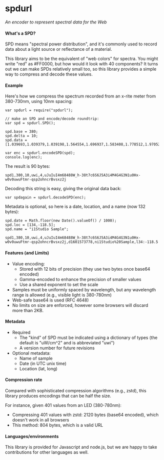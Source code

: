 # spdurl

*An encoder to represent spectral data for the Web*

#### What's a SPD?

SPD means "spectral power distribution", and it's commonly used to record data about a light source or reflectance of a material. 

This library aims to be the equivalent of "web colors" for spectra. You might write "red" as #FF0000, but how would it look with 40 components? It turns out we can make SPDs relatively small too, so this library provides a simple way to compress and decode these values.

#### Example

Here's how we compress the spectrum recorded from an x-rite meter from 380-730nm, using 10nm spacing:

```
var spdurl = require("spdurl");

// make an SPD and encode/decode roundtrip:
var spd = spdurl.SPD();

spd.base = 380;
spd.delta = 10;
spd.data = [1.039693,1.039379,1.039198,1.564554,1.696937,1.583408,1.778512,1.970525,1.930359,1.800388,1.725509,1.659314,1.651000,1.587592,1.506774,1.541956,1.536947,1.536743,1.488346,1.409579,1.326508,1.219819,1.163692,1.117009,1.068008,1.037550,1.015638,0.944459,0.889883,0.855271,0.801936,0.759832,0.904105,1.111251,1.211360,1.453921];

var enc = spdurl.encodeSPD(spd);
console.log(enc);
```

The result is 90 bytes:

    spd1,380,10,uwi,4,uJuIuI4m68488W_h-38t7c6S6J5A3i4M4G4G3N1u0Hx-w0v0uwuFtmr-qsp2ohncrBvsxz2j

Decoding this string is easy, giving the original data back:

```
var spdagain = spdurl.decodeSPD(enc);
```

Metadata is optional, so here is a date, location, and a name (now 132 bytes):

	spd.date = Math.floor(new Date().valueOf() / 1000);
	spd.loc = [134,-118.5];
	spd.name = "i1Studio Sample";

	spd1,380,10,uwi,4,uJuIuI4m68488W_h-38t7c6S6J5A3i4M4G4G3N1u0Hx-w0v0uwuFtmr-qsp2ohncrBvsxz2j,d1601573778,ni1Studio%20Sample,l34:-118.5

#### Features (and Limits)

* Value encoding:
  * Stored with 12 bits of precision (they use two bytes once base64 encoded)
  * Gamma-encoded to enhance the precision of smaller values
  * Use a shared exponent to set the scale
* Samples must be uniformly spaced by wavelength, but any wavelength range is allowed (e.g., visible light is 380-780nm)
* Web-safe base64 is used (RFC 4648)
* No limits on size are enforced, however some browsers will discard more than 2KB.

#### Metadata

* Required
  * The "kind" of SPD must be indicated using a dictionary of types (the default is "uW/cm^2" and is abbreviated "uwi")
  * A version number for future revisions
* Optional metadata: 
  * Name of sample
  * Date (in UTC unix time)
  * Location (lat, long)

#### Compression rate

Compared with sophisticated compression algorithms (e.g., zstd), this library produces encodings that can be half the size.

For instance, given 401 values from an LED (380-780nm):

* Compressing 401 values with zstd: 2120 bytes (base64 encoded), which doesn't work in all browsers
* This method: 804 bytes, which is a valid URL

#### Languages/environments

This library is provided for Javascript and node.js, but we are happy to take contributions for other languages as well.
